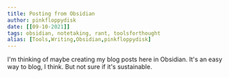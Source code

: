 ```yaml
---
title: Posting from Obsidian
author: pinkfloppydisk
date: [[09-10-2021]]
tags: obsidian, notetaking, rant, toolsforthought
alias: [Tools,Writing,Obsidian,pinkfloppydisk]
---
```


I'm thinking of maybe creating my blog posts here in Obsidian. It's an easy way to blog, I think. But not sure if it's sustainable.
